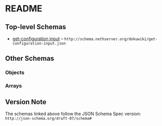 # README

## Top-level Schemas

*   [get-configuration input](./get-configuration-input.md "The action does not accept any input") – `http://schema.nethserver.org/dokuwiki/get-configuration-input.json`

## Other Schemas

### Objects



### Arrays



## Version Note

The schemas linked above follow the JSON Schema Spec version: `http://json-schema.org/draft-07/schema#`
